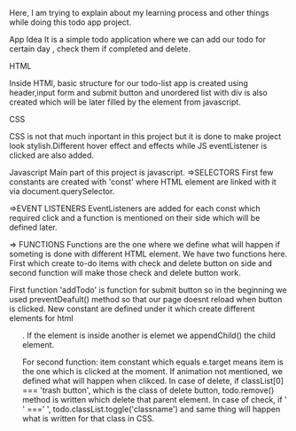 Here, I am trying to explain about my learning process and other things while doing this todo app project.

App Idea
It is a simple todo application where we can add our todo for certain day , check them if completed and delete.

HTML

Inside HTMl, basic structure for our todo-list app is created using header,input form and submit button and unordered list with div is also created which will be later filled by the element from javascript.

CSS

CSS is not that much inportant in this project but it is done to make project look stylish.Different hover effect and effects while JS eventListener is clicked are also added.

Javascript
Main part of this project is javascript.
=>SELECTORS 
First few constants are created with 'const' where HTML element are linked with it via document.querySelector.

=>EVENT LISTENERS
EventListeners are added for each const which required click and a function is mentioned on their side which will be defined later.

=> FUNCTIONS
Functions are the one where we define what will happen if someting is done with different HTML element.
We have two functions here. First which create to-do items with check and delete button on side and second function will make those check and delete button work.

First function 'addTodo' is function for submit button so in the beginning we used preventDeafult() method so that our page doesnt reload when button is clicked. 
New constant are defined under it which create different elements for html <ul> . If the element is inside another is elemet we appendChild() the child element.

For second function:
item constant which equals e.target means item is the one which is clicked at the moment.
If animation not mentioned, we defined what will happen when clikced. 
In case of delete, if classList[0] === 'trash button', which is the class of delete button, todo.remove() method is written which delete that parent element.
In case of check, if ' ' ===' ', todo.classList.toggle('classname') and same thing will happen what is written for that class in CSS.




